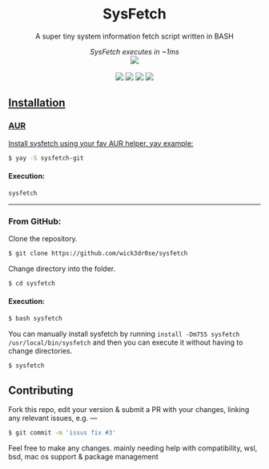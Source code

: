 <div align="center">
<h1>SysFetch</h1>
<p>A super tiny system information fetch script written in BASH</p>
<i>SysFetch executes in ~1ms</i>

<br>
<img src="https://raw.githubusercontent.com/wick3dr0se/sysfetch/master/screen.png"></img>
<br>
<br>
<img src="https://discordapp.com/api/guilds/913584348937207839/widget.png?style=shield"/></a>
<img src="https://img.shields.io/badge/Shell_Script-121011?logo=gnu-bash&logoColor=white"></img>
<img src="https://img.shields.io/badge/Made%20with-Bash-1f425f.svg"></img>  
<img src=https://img.shields.io/badge/Maintained%3F-no-red.svg></img>
<a href="https://discord.gg/TstuWvDzXr">
</div>

## Installation
### AUR
Install sysfetch using your fav AUR helper. yay example:
```bash
$ yay -S sysfetch-git
```

#### Execution:
```bash
sysfetch
```

---

### From GitHub:
Clone the repository.
```bash
$ git clone https://github.com/wick3dr0se/sysfetch
```
Change directory into the folder.
```bash
$ cd sysfetch
```

#### Execution:
```bash
$ bash sysfetch
```
You can manually install sysfetch by running `install -Dm755 sysfetch /usr/local/bin/sysfetch` and then you can execute it without having to change directories.
```bash
$ sysfetch
```
## Contributing
Fork this repo, edit your version & submit a PR with your changes, linking any relevant issues, e.g. —
```bash
$ git commit -m 'issus fix #3'
```

Feel free to make any changes. mainly needing help with compatibility, wsl, bsd, mac os support & package management
